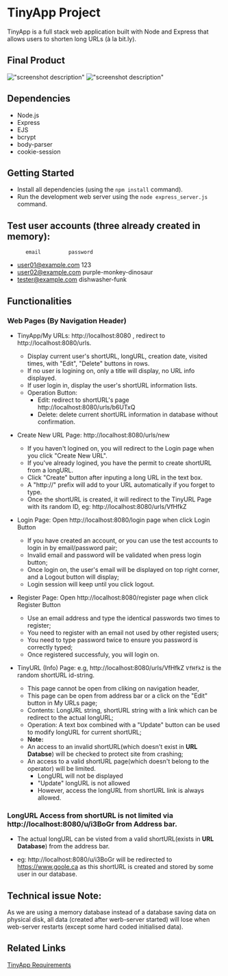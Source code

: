 
# TinyApp Project

TinyApp is a full stack web application built with Node and Express that allows users to shorten long URLs (à la bit.ly).

## Final Product

!["screenshot description"](#)
!["screenshot description"](#)

## Dependencies

- Node.js
- Express
- EJS
- bcrypt
- body-parser
- cookie-session

## Getting Started

- Install all dependencies (using the `npm install` command).
- Run the development web server using the `node express_server.js` command.

## Test user accounts (three already created in memory):

          email         password
- user01@example.com      123
- user02@example.com  purple-monkey-dinosaur
- tester@example.com  dishwasher-funk

## Functionalities 

### Web Pages (By Navigation Header)
- TinyApp/My URLs: http://localhost:8080 , redirect to http://localhost:8080/urls.
  - Display current user's shortURL, longURL, creation date, visited times, with "Edit", "Delete" buttons in rows.
  - If no user is logining on, only a title will display, no URL info displayed.
  - If user login in, display the user's shortURL information lists.
  - Operation Button: 
    - Edit: redirect to shortURL's page http://localhost:8080/urls/b6UTxQ
    - Delete: delete current shortURL information in database without confirmation.

- Create New URL Page: http://localhost:8080/urls/new 
  - If you haven't logined on, you will redirect to the Login page when you click "Create New URL".
  - If you've already logined, you have the permit to create shortURL from a longURL. 
  - Click "Create" button after inputing a long URL in the text box.
  - A "http://" prefix will add to your URL automatically if you forget to type.
  - Once the shortURL is created, it will redirect to the TinyURL Page with its random ID, eg: http://localhost:8080/urls/VfHfkZ

- Login Page: Open http://localhost:8080/login page when click Login Button
  - If you have created an account, or you can use the test accounts to login in by email/password pair;
  - Invalid email and password will be validated when press login button;
  - Once login on, the user's email will be displayed on top right corner, and a Logout button will display;
  - Login session will keep until you click logout.

- Register Page: Open http://localhost:8080/register page when click Register Button
  - Use an email address and type the identical passwords two times to register;
  - You need to register with an email not used by other registed users;
  - You need to type password twice to ensure you password is correctly typed;
  - Once registered successfuly, you will login on. 

- TinyURL (Info) Page: e.g, http://localhost:8080/urls/VfHfkZ  `VfHfkZ` is the random shortURL id-string.
  - This page cannot be open from cliking on navigation header, 
  - This page can be open from address bar or a click on the "Edit" button in My URLs page;
  - Contents: LongURL string, shortURL string with a link which can be redirect to the actual longURL;
  - Operation: A text box combined with a "Update" button can be used to modify longURL for current shortURL;  
  - **Note:**
  - An access to an invalid shortURL(which doesn't exist in **URL Databse**) will be checked to protect site from crashing;
  - An access to a valid shortURL page(which doesn't belong to the operator) will be limited.
    - LongURL will not be displayed
    - "Update" longURL is not allowed
    - However, access the longURL from shortURL link is always allowed.

### LongURL Access from shortURL is not limited via http://localhost:8080/u/i3BoGr from Address bar.
  - The actual longURL can be visted from a valid shortURL(exists in **URL Database**) from the address bar. 
  * eg: http://localhost:8080/u/i3BoGr will be redirected to https://www.goole.ca as this shortURL is created and stored by some user in our database.


## Technical issue Note:
  As we are using a memory database instead of a database saving data on physical disk, all data (created after werb-server started) will lose when web-server restarts (except some hard coded initialised data).

## Related Links
  [TinyApp Requirements](https://web.compass.lighthouselabs.ca/projects/w2-url-shortener?day_number=w03d4)
